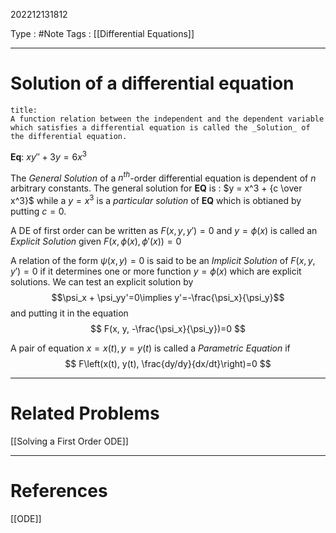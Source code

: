 202212131812

Type : #Note
Tags : [[Differential Equations]]

---
# Solution of a differential equation

```ad-note
title:
A function relation between the independent and the dependent variable which satisfies a differential equation is called the _Solution_ of the differential equation.
```

__Eq__: $xy'' + 3y = 6x^3$

The _General Solution_ of a $n^{th}$-order differential equation is dependent of $n$ arbitrary constants.
The general solution for __EQ__ is : $y = x^3 + {c \over x^3}$ while a $y = x^3$ is a _particular solution_ of __EQ__ which is obtianed by putting $c=0$.

A DE of first order can be written as $F(x, y, y') = 0$ and $y = \phi(x)$ is called an _Explicit Solution_ given $F(x, \phi(x), \phi'(x))=0$  

A relation of the form $\psi(x, y)=0$ is said to be an _Implicit Solution_ of $F(x, y, y')=0$ if it determines one or more function $y=\phi(x)$ which are explicit solutions. We can test an explicit solution by
$$\psi_x + \psi_yy'=0\implies y'=-\frac{\psi_x}{\psi_y}$$
and putting it in the equation
$$
F(x, y, -\frac{\psi_x}{\psi_y})=0
$$

A pair of equation $x=x(t),y=y(t)$ is called a _Parametric Equation_ if 
$$
F\left(x(t), y(t), \frac{dy/dy}{dx/dt}\right)=0
$$

---
# Related Problems
[[Solving a First Order ODE]]

---
# References
[[ODE]]